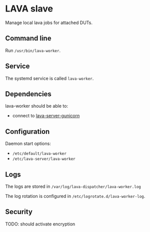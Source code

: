 # LAVA slave

Manage local lava jobs for attached DUTs.

## Command line

Run `/usr/bin/lava-worker`.

## Service

The systemd service is called `lava-worker`.

## Dependencies

lava-worker should be able to:

* connect to [lava-server-gunicorn](../lava-server-gunicorn)

## Configuration

Daemon start options:

* `/etc/default/lava-worker`
* `/etc/lava-server/lava-worker`

## Logs

The logs are stored in `/var/log/lava-dispatcher/lava-worker.log`

The log rotation is configured in `/etc/logrotate.d/lava-worker-log`.

## Security

TODO: should activate encryption
